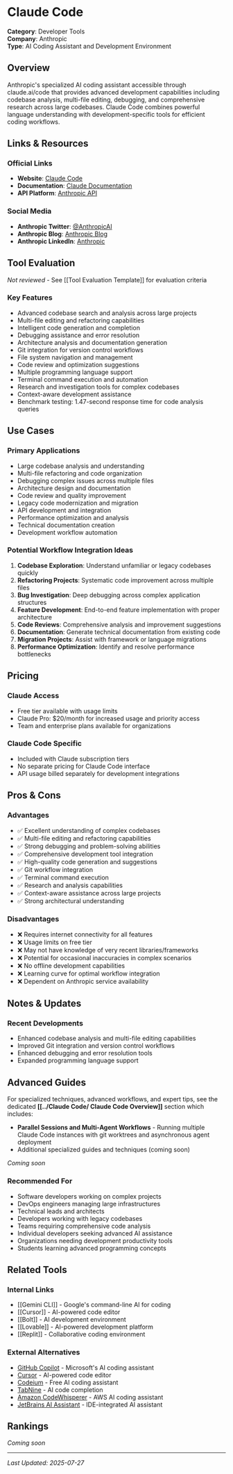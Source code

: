 # Claude Code

**Category**: Developer Tools  
**Company**: Anthropic  
**Type**: AI Coding Assistant and Development Environment  

## Overview

Anthropic's specialized AI coding assistant accessible through claude.ai/code that provides advanced development capabilities including codebase analysis, multi-file editing, debugging, and comprehensive research across large codebases. Claude Code combines powerful language understanding with development-specific tools for efficient coding workflows.

## Links & Resources

### Official Links
- **Website**: [Claude Code](https://claude.ai/code)
- **Documentation**: [Claude Documentation](https://docs.anthropic.com/)
- **API Platform**: [Anthropic API](https://console.anthropic.com/)

### Social Media
- **Anthropic Twitter**: [@AnthropicAI](https://twitter.com/AnthropicAI)
- **Anthropic Blog**: [Anthropic Blog](https://www.anthropic.com/news)
- **Anthropic LinkedIn**: [Anthropic](https://www.linkedin.com/company/anthropicai)

## Tool Evaluation

*Not reviewed* - See [[Tool Evaluation Template]] for evaluation criteria

### Key Features
- Advanced codebase search and analysis across large projects
- Multi-file editing and refactoring capabilities
- Intelligent code generation and completion
- Debugging assistance and error resolution
- Architecture analysis and documentation generation
- Git integration for version control workflows
- File system navigation and management
- Code review and optimization suggestions
- Multiple programming language support
- Terminal command execution and automation
- Research and investigation tools for complex codebases
- Context-aware development assistance
- Benchmark testing: 1.47-second response time for code analysis queries

## Use Cases

### Primary Applications
- Large codebase analysis and understanding
- Multi-file refactoring and code organization
- Debugging complex issues across multiple files
- Architecture design and documentation
- Code review and quality improvement
- Legacy code modernization and migration
- API development and integration
- Performance optimization and analysis
- Technical documentation creation
- Development workflow automation

### Potential Workflow Integration Ideas
1. **Codebase Exploration**: Understand unfamiliar or legacy codebases quickly
2. **Refactoring Projects**: Systematic code improvement across multiple files
3. **Bug Investigation**: Deep debugging across complex application structures
4. **Feature Development**: End-to-end feature implementation with proper architecture
5. **Code Reviews**: Comprehensive analysis and improvement suggestions
6. **Documentation**: Generate technical documentation from existing code
7. **Migration Projects**: Assist with framework or language migrations
8. **Performance Optimization**: Identify and resolve performance bottlenecks

## Pricing

### Claude Access
- Free tier available with usage limits
- Claude Pro: $20/month for increased usage and priority access
- Team and enterprise plans available for organizations

### Claude Code Specific
- Included with Claude subscription tiers
- No separate pricing for Claude Code interface
- API usage billed separately for development integrations

## Pros & Cons

### Advantages
- ✅ Excellent understanding of complex codebases
- ✅ Multi-file editing and refactoring capabilities
- ✅ Strong debugging and problem-solving abilities
- ✅ Comprehensive development tool integration
- ✅ High-quality code generation and suggestions
- ✅ Git workflow integration
- ✅ Terminal command execution
- ✅ Research and analysis capabilities
- ✅ Context-aware assistance across large projects
- ✅ Strong architectural understanding

### Disadvantages
- ❌ Requires internet connectivity for all features
- ❌ Usage limits on free tier
- ❌ May not have knowledge of very recent libraries/frameworks
- ❌ Potential for occasional inaccuracies in complex scenarios
- ❌ No offline development capabilities
- ❌ Learning curve for optimal workflow integration
- ❌ Dependent on Anthropic service availability

## Notes & Updates

### Recent Developments
- Enhanced codebase analysis and multi-file editing capabilities
- Improved Git integration and version control workflows
- Enhanced debugging and error resolution tools
- Expanded programming language support

## Advanced Guides

For specialized techniques, advanced workflows, and expert tips, see the dedicated **[[../Claude Code/ Claude Code Overview]]** section which includes:

- **Parallel Sessions and Multi-Agent Workflows** - Running multiple Claude Code instances with git worktrees and asynchronous agent deployment
- Additional specialized guides and techniques (coming soon)

*Coming soon*

### Recommended For
- Software developers working on complex projects
- DevOps engineers managing large infrastructures
- Technical leads and architects
- Developers working with legacy codebases
- Teams requiring comprehensive code analysis
- Individual developers seeking advanced AI assistance
- Organizations needing development productivity tools
- Students learning advanced programming concepts

## Related Tools

### Internal Links
- [[Gemini CLI]] - Google's command-line AI for coding
- [[Cursor]] - AI-powered code editor
- [[Bolt]] - AI development environment
- [[Lovable]] - AI-powered development platform
- [[Replit]] - Collaborative coding environment

### External Alternatives
- [GitHub Copilot](https://github.com/features/copilot) - Microsoft's AI coding assistant
- [Cursor](https://cursor.sh) - AI-powered code editor
- [Codeium](https://codeium.com) - Free AI coding assistant
- [TabNine](https://tabnine.com) - AI code completion
- [Amazon CodeWhisperer](https://aws.amazon.com/codewhisperer/) - AWS AI coding assistant
- [JetBrains AI Assistant](https://www.jetbrains.com/ai/) - IDE-integrated AI assistant

## Rankings

*Coming soon*

---

*Last Updated: 2025-07-27*